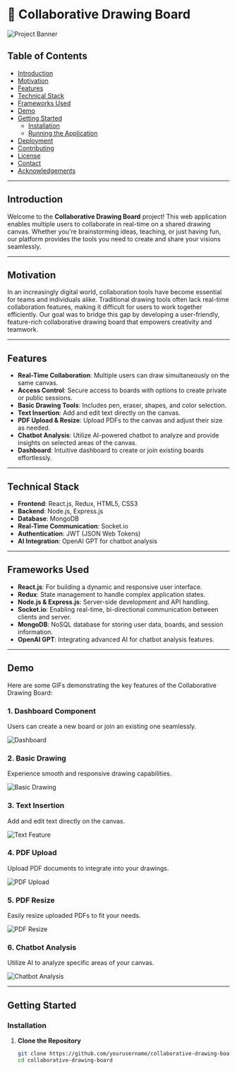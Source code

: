 # 🎨 Collaborative Drawing Board

![Project Banner](path/to/banner.gif)

## Table of Contents

- [Introduction](#introduction)
- [Motivation](#motivation)
- [Features](#features)
- [Technical Stack](#technical-stack)
- [Frameworks Used](#frameworks-used)
- [Demo](#demo)
- [Getting Started](#getting-started)
  - [Installation](#installation)
  - [Running the Application](#running-the-application)
- [Deployment](#deployment)
- [Contributing](#contributing)
- [License](#license)
- [Contact](#contact)
- [Acknowledgements](#acknowledgements)

---

## Introduction

Welcome to the **Collaborative Drawing Board** project! This web application enables multiple users to collaborate in real-time on a shared drawing canvas. Whether you're brainstorming ideas, teaching, or just having fun, our platform provides the tools you need to create and share your visions seamlessly.

---

## Motivation

In an increasingly digital world, collaboration tools have become essential for teams and individuals alike. Traditional drawing tools often lack real-time collaboration features, making it difficult for users to work together efficiently. Our goal was to bridge this gap by developing a user-friendly, feature-rich collaborative drawing board that empowers creativity and teamwork.

---

## Features

- **Real-Time Collaboration**: Multiple users can draw simultaneously on the same canvas.
- **Access Control**: Secure access to boards with options to create private or public sessions.
- **Basic Drawing Tools**: Includes pen, eraser, shapes, and color selection.
- **Text Insertion**: Add and edit text directly on the canvas.
- **PDF Upload & Resize**: Upload PDFs to the canvas and adjust their size as needed.
- **Chatbot Analysis**: Utilize AI-powered chatbot to analyze and provide insights on selected areas of the canvas.
- **Dashboard**: Intuitive dashboard to create or join existing boards effortlessly.

---

## Technical Stack

- **Frontend**: React.js, Redux, HTML5, CSS3
- **Backend**: Node.js, Express.js
- **Database**: MongoDB
- **Real-Time Communication**: Socket.io
- **Authentication**: JWT (JSON Web Tokens)
- **AI Integration**: OpenAI GPT for chatbot analysis

---

## Frameworks Used

- **React.js**: For building a dynamic and responsive user interface.
- **Redux**: State management to handle complex application states.
- **Node.js & Express.js**: Server-side development and API handling.
- **Socket.io**: Enabling real-time, bi-directional communication between clients and server.
- **MongoDB**: NoSQL database for storing user data, boards, and session information.
- **OpenAI GPT**: Integrating advanced AI for chatbot analysis features.

---

## Demo

Here are some GIFs demonstrating the key features of the Collaborative Drawing Board:

### 1. Dashboard Component

Users can create a new board or join an existing one seamlessly.

![Dashboard](path/to/dashboard.gif)

### 2. Basic Drawing

Experience smooth and responsive drawing capabilities.

![Basic Drawing](path/to/basic-drawing.gif)

### 3. Text Insertion

Add and edit text directly on the canvas.

![Text Feature](path/to/text.gif)

### 4. PDF Upload

Upload PDF documents to integrate into your drawings.

![PDF Upload](path/to/pdf-upload.gif)

### 5. PDF Resize

Easily resize uploaded PDFs to fit your needs.

![PDF Resize](path/to/pdf-resize.gif)

### 6. Chatbot Analysis

Utilize AI to analyze specific areas of your canvas.

![Chatbot Analysis](path/to/chatbot-analysis.gif)

---

## Getting Started

### Installation

1. **Clone the Repository**

   ```bash
   git clone https://github.com/yourusername/collaborative-drawing-board.git
   cd collaborative-drawing-board
